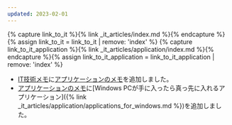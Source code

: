 ```yaml
---
updated: 2023-02-01
---
```

{% capture link_to_it %}{% link _it_articles/index.md %}{% endcapture %}{% assign link_to_it = link_to_it | remove: 'index' %}
{% capture link_to_it_application %}{% link _it_articles/application/index.md %}{% endcapture %}{% assign link_to_it_application = link_to_it_application | remove: 'index' %}

- [IT技術メモ]({{link_to_it}})に[アプリケーションのメモ]({{link_to_it_application}})を追加しました。
- [アプリケーションのメモ]({{link_to_it_application}})に[Windows PCが手に入ったら真っ先に入れるアプリケーション]({% link _it_articles/application/applications_for_windows.md %})を追加しました。